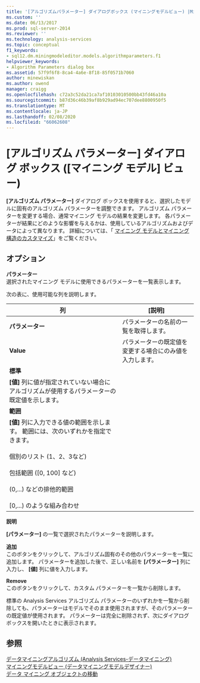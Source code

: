 ```yaml
---
title: '[アルゴリズムパラメーター] ダイアログボックス (マイニングモデルビュー) |Microsoft Docs'
ms.custom: ''
ms.date: 06/13/2017
ms.prod: sql-server-2014
ms.reviewer: ''
ms.technology: analysis-services
ms.topic: conceptual
f1_keywords:
- sql12.dm.miningmodeleditor.models.algorithmparameters.f1
helpviewer_keywords:
- Algorithm Parameters dialog box
ms.assetid: 57f9f6f8-8ca4-4a6e-8f18-85f0571b7060
author: minewiskan
ms.author: owend
manager: craigg
ms.openlocfilehash: c72a3c52da21ca7af10103010500bb43fd46a10a
ms.sourcegitcommit: b87d36c46b39af8b929ad94ec707dee8800950f5
ms.translationtype: MT
ms.contentlocale: ja-JP
ms.lasthandoff: 02/08/2020
ms.locfileid: "66062608"
---
```

# <a name="algorithm-parameters-dialog-box-mining-models-view"></a>[アルゴリズム パラメーター] ダイアログ ボックス ([マイニング モデル] ビュー)
  
  **[アルゴリズム パラメーター]** ダイアログ ボックスを使用すると、選択したモデルに固有のアルゴリズム パラメーターを調整できます。 アルゴリズム パラメーターを変更する場合、通常マイニング モデルの結果を変更します。 各パラメーターが結果にどのような影響を与えるかは、使用しているアルゴリズムおよびデータによって異なります。 詳細については、「 [マイニング モデルとマイニング構造のカスタマイズ](data-mining/customize-mining-models-and-structure.md)」をご覧ください。  
  
## <a name="options"></a>オプション  
 **パラメーター**  
 選択されたマイニング モデルに使用できるパラメーターを一覧表示します。  
  
 次の表に、使用可能な列を説明します。  
  
|列|[説明]|  
|------------|-----------------|  
|**パラメーター**|パラメーターの名前の一覧を取得します。|  
|**Value**|パラメーターの既定値を変更する場合にのみ値を入力します。|  
|**標準**|
  **[値]** 列に値が指定されていない場合にアルゴリズムが使用するパラメーターの既定値を示します。|  
|**範囲**|
  **[値]** 列に入力できる値の範囲を示します。 範囲には、次のいずれかを指定できます。<br /><br /> 個別のリスト (1、2、3など)<br /><br /> 包括範囲 ([0, 100] など)<br /><br /> (0,...) などの排他的範囲<br /><br /> [0,...) のような組み合わせ|  
  
 **説明**  
 
  **[パラメーター]** の一覧で選択されたパラメーターを説明します。  
  
 **追加**  
 このボタンをクリックして、アルゴリズム固有のその他のパラメーターを一覧に追加します。 パラメーターを追加した後で、正しい名前を **[パラメーター]** 列に入力し、 **[値]** 列に値を入力します。  
  
 **Remove**  
 このボタンをクリックして、カスタム パラメーターを一覧から削除します。  
  
 標準の Analysis Services アルゴリズム パラメーターのいずれかを一覧から削除しても、パラメーターはモデルでそのまま使用されますが、そのパラメーターの既定値が使用されます。 パラメーターは完全に削除されず、次にダイアログ ボックスを開いたときに表示されます。  
  
## <a name="see-also"></a>参照  
 [データマイニングアルゴリズム &#40;Analysis Services-データマイニング&#41;](data-mining/data-mining-algorithms-analysis-services-data-mining.md)   
 [マイニングモデルビュー &#40;データマイニングモデルデザイナー&#41;](mining-models-view-data-mining-model-designer.md)   
 [データ マイニング オブジェクトの移動](data-mining/moving-data-mining-objects.md)  
  
  
